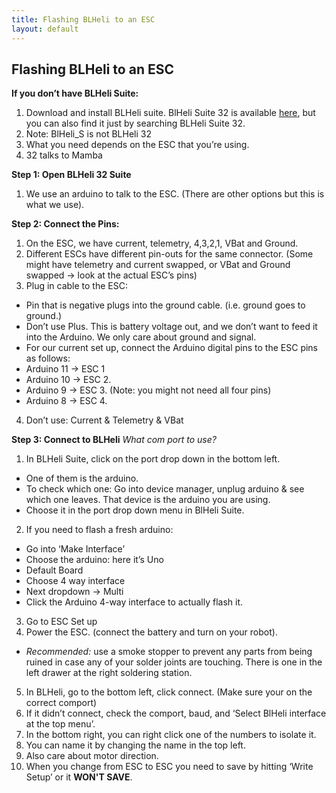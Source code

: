 ```yaml
---
title: Flashing BLHeli to an ESC
layout: default
---
```


## Flashing BLHeli to an ESC


**If you don’t have BLHeli Suite:**
1. Download and install BLHeli suite. BlHeli Suite 32 is available [here](https://github.com/bitdump/BLHeli/releases), but you can also find it just by searching BLHeli Suite 32. 
2. Note: BlHeli_S is not BLHeli 32
3. What you need depends on the ESC that you’re using.
4. 32 talks to Mamba

**Step 1: Open BLHeli 32 Suite**
1. We use an arduino to talk to the ESC. (There are other options but this is what we use).

**Step 2: Connect the Pins:**
1. On the ESC, we have current, telemetry, 4,3,2,1, VBat and Ground.
2. Different ESCs have different pin-outs for the same connector. (Some might have telemetry and current swapped, or VBat and Ground swapped → look at the actual ESC’s pins)
3. Plug in cable to the ESC:
- Pin that is negative plugs into the ground cable. (i.e. ground goes to ground.)
- Don’t use Plus. This is battery voltage out, and we don’t want to feed it into the Arduino. We only care about ground and signal.
- For our current set up, connect the Arduino digital pins to the ESC pins as follows:
-   Arduino 11 → ESC 1
-   Arduino 10 → ESC 2.
-   Arduino 9 → ESC 3.  (Note: you might not need all four pins)
-   Arduino 8 → ESC 4.
4. Don’t use: Current & Telemetry & VBat

**Step 3: Connect to BLHeli**
*What com port to use?*
1. In BLHeli Suite, click on the port drop down in the bottom left.
- One of them is the arduino.
- To check which one: Go into device manager, unplug arduino & see which one leaves. That device is the arduino you are using.
- Choose it in the port drop down menu in BlHeli Suite.
2. If you need to flash a fresh arduino:
- Go into ‘Make Interface’
- Choose the arduino: here it’s Uno
- Default Board
- Choose 4 way interface
- Next dropdown → Multi
- Click the Arduino 4-way interface to actually flash it.
3. Go to ESC Set up
4. Power the ESC. (connect the battery and turn on your robot).
- *Recommended:* use a smoke stopper to prevent any parts from being ruined in case any of your solder joints are touching. There is one in the left drawer at the right soldering station.
5. In BLHeli, go to the bottom left, click connect. (Make sure your on the correct comport)
6. If it didn’t connect, check the comport, baud, and ‘Select BlHeli interface at the top menu’.
7. In the bottom right, you can right click one of the numbers to isolate it.
8. You can name it by changing the name in the top left.
9. Also care about motor direction. 
9. When you change from ESC to ESC you need to save by hitting ‘Write Setup’ or it **WON'T SAVE**.
